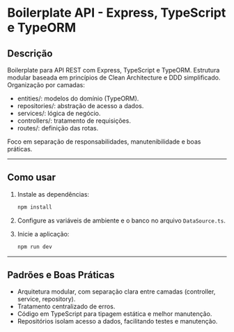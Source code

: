 
# Boilerplate API - Express, TypeScript e TypeORM

## Descrição

Boilerplate para API REST com Express, TypeScript e TypeORM. Estrutura modular baseada em princípios de Clean Architecture e DDD simplificado. 
Organização por camadas:

- entities/: modelos do domínio (TypeORM).
- repositories/: abstração de acesso a dados.
- services/: lógica de negócio.
- controllers/: tratamento de requisições.
- routes/: definição das rotas.

Foco em separação de responsabilidades, manutenibilidade e boas práticas.

---

## Como usar

1. Instale as dependências:  
   ```bash
   npm install
   ```

2. Configure as variáveis de ambiente e o banco no arquivo `DataSource.ts`.

3. Inicie a aplicação:  
   ```bash
   npm run dev
   ```

---

## Padrões e Boas Práticas

- Arquitetura modular, com separação clara entre camadas (controller, service, repository).
- Tratamento centralizado de erros.
- Código em TypeScript para tipagem estática e melhor manutenção.
- Repositórios isolam acesso a dados, facilitando testes e manutenção.
